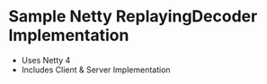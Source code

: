 Sample Netty ReplayingDecoder Implementation
============================================

* Uses Netty 4
* Includes Client & Server Implementation